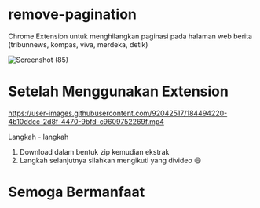 # remove-pagination
Chrome Extension untuk menghilangkan paginasi pada halaman web berita (tribunnews, kompas, viva, merdeka, detik)


![Screenshot (85)](https://user-images.githubusercontent.com/92042517/184494197-7159a62b-7904-4c8e-9543-eb3834c4325f.png)

# Setelah Menggunakan Extension


https://user-images.githubusercontent.com/92042517/184494220-4b10ddcc-2d8f-4470-9bfd-c9609752269f.mp4

Langkah - langkah
1. Download dalam bentuk zip kemudian ekstrak
2. Langkah selanjutnya silahkan mengikuti yang divideo 😅

# Semoga Bermanfaat
